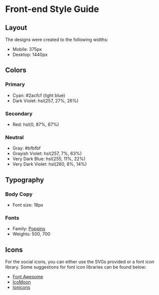 # Front-end Style Guide

## Layout

The designs were created to the following widths:

- Mobile: 375px
- Desktop: 1440px

## Colors

### Primary

- Cyan: #2acfcf (light blue)
- Dark Violet: hsl(257, 27%, 26%)

### Secondary

- Red: hsl(0, 87%, 67%)

### Neutral

- Gray: #bfbfbf
- Grayish Violet: hsl(257, 7%, 63%)
- Very Dark Blue: hsl(255, 11%, 22%)
- Very Dark Violet: hsl(260, 8%, 14%)

## Typography

### Body Copy

- Font size: 18px

### Fonts

- Family: [Poppins](https://fonts.google.com/specimen/Poppins)
- Weights: 500, 700

## Icons

For the social icons, you can either use the SVGs provided or a font icon library. Some suggestions for font icon libraries can be found below:

- [Font Awesome](https://fontawesome.com)
- [IcoMoon](https://icomoon.io)
- [Ionicons](https://ionicons.com)